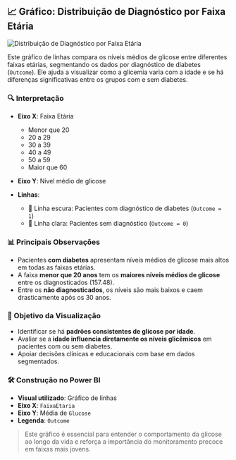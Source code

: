 ## 📈 Gráfico: Distribuição de Diagnóstico por Faixa Etária

![Distribuição de Diagnóstico por Faixa Etária](assets/grafico2.png)

Este gráfico de linhas compara os níveis médios de glicose entre diferentes faixas etárias, segmentando os dados por diagnóstico de diabetes (`Outcome`). Ele ajuda a visualizar como a glicemia varia com a idade e se há diferenças significativas entre os grupos com e sem diabetes.

### 🔍 Interpretação

- **Eixo X**: Faixa Etária
  - Menor que 20
  - 20 a 29
  - 30 a 39
  - 40 a 49
  - 50 a 59
  - Maior que 60

- **Eixo Y**: Nível médio de glicose

- **Linhas**:
  - 🔵 Linha escura: Pacientes com diagnóstico de diabetes (`Outcome = 1`)
  - 🔵 Linha clara: Pacientes sem diagnóstico (`Outcome = 0`)

### 📊 Principais Observações

- Pacientes **com diabetes** apresentam níveis médios de glicose mais altos em todas as faixas etárias.
- A faixa **menor que 20 anos** tem os **maiores níveis médios de glicose** entre os diagnosticados (157.48).
- Entre os **não diagnosticados**, os níveis são mais baixos e caem drasticamente após os 30 anos.

### 🎯 Objetivo da Visualização

- Identificar se há **padrões consistentes de glicose por idade**.
- Avaliar se a **idade influencia diretamente os níveis glicêmicos** em pacientes com ou sem diabetes.
- Apoiar decisões clínicas e educacionais com base em dados segmentados.

### 🛠️ Construção no Power BI

- **Visual utilizado**: Gráfico de linhas
- **Eixo X**: `FaixaEtaria`
- **Eixo Y**: Média de `Glucose`
- **Legenda**: `Outcome`

> Este gráfico é essencial para entender o comportamento da glicose ao longo da vida e reforça a importância do monitoramento precoce em faixas mais jovens.
